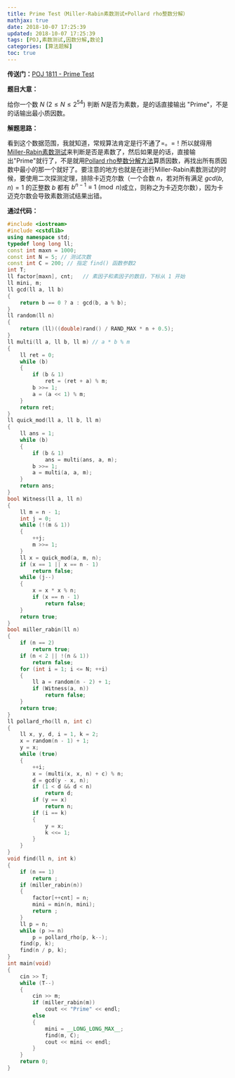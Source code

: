 ```yaml
---
title: Prime Test（Miller-Rabin素数测试+Pollard rho整数分解）
mathjax: true
date: 2018-10-07 17:25:39
updated: 2018-10-07 17:25:39
tags: [POJ,素数测试,因数分解,数论]
categories: [算法题解]
toc: true
---
```


**传送门：**[POJ 1811 - Prime Test](http://poj.org/problem?id=1811)

**题目大意：**

给你一个数 $N$ $(2\leqslant N\leqslant 2^{54})$ 判断 $N$是否为素数，是的话直接输出 "Prime"，不是的话输出最小质因数。

**解题思路：**

看到这个数据范围，我就知道，常规算法肯定是行不通了=。=！所以就得用[Miller-Rabin素数测试](https://gukaifeng.me/2018/09/06/%E7%B4%A0%E6%95%B0%E6%B5%8B%E8%AF%95/#4-Miller-Rabin%E7%B4%A0%E6%95%B0%E6%B5%8B%E8%AF%95)来判断是否是素数了，然后如果是的话，直接输出"Prime"就行了，不是就用[Pollard rho整数分解方法](https://gukaifeng.me/2018/10/07/%E6%95%B4%E6%95%B0%E5%88%86%E8%A7%A3%EF%BC%88%E5%9B%A0%E6%95%B0%E5%88%86%E8%A7%A3%EF%BC%89/#3-Pollard-rho-%E6%95%B4%E6%95%B0%E5%88%86%E8%A7%A3%E6%96%B9%E6%B3%95)算质因数，再找出所有质因数中最小的那一个就好了。要注意的地方也就是在进行Miller-Rabin素数测试的时候，要使用二次探测定理，排除卡迈克尔数（一个合数 $n$，若对所有满足 $gcd(b,n)=1$ 的正整数 $b$ 都有 $b^{n-1}\equiv 1\pmod n​$ 成立，则称之为卡迈克尔数），因为卡迈克尔数会导致素数测试结果出错。<!--more-->

**通过代码：**

```cpp
#include <iostream>
#include <cstdlib>
using namespace std;
typedef long long ll;
const int maxn = 1000;
const int N = 5; // 测试次数
const int C = 200; // 指定 find() 函数参数2
int T;
ll factor[maxn], cnt;	// 素因子和素因子的数目，下标从 1 开始
ll mini, m;
ll gcd(ll a, ll b)
{
    return b == 0 ? a : gcd(b, a % b);
}
ll random(ll n)
{
    return (ll)((double)rand() / RAND_MAX * n + 0.5);
}
ll multi(ll a, ll b, ll m) // a * b % m
{
    ll ret = 0;
    while (b)
    {
        if (b & 1)
            ret = (ret + a) % m;
        b >>= 1;
        a = (a << 1) % m;
    }
    return ret;
}
ll quick_mod(ll a, ll b, ll m)
{
    ll ans = 1;
    while (b)
    {
        if (b & 1)
            ans = multi(ans, a, m);
        b >>= 1;
        a = multi(a, a, m);
    }
    return ans;
}
bool Witness(ll a, ll n)
{
    ll m = n - 1;
    int j = 0;
    while (!(m & 1))
    {
        ++j;
        m >>= 1;
    }
    ll x = quick_mod(a, m, n);
    if (x == 1 || x == n - 1)
        return false;
    while (j--)
    {
        x = x * x % n;
        if (x == n - 1)
            return false;
    }
    return true;
}
bool miller_rabin(ll n)
{
    if (n == 2)
        return true;
    if (n < 2 || !(n & 1))
        return false;
    for (int i = 1; i <= N; ++i)
    {
        ll a = random(n - 2) + 1;
        if (Witness(a, n))
            return false;
    }
    return true;
}
ll pollard_rho(ll n, int c)
{
    ll x, y, d, i = 1, k = 2;
    x = random(n - 1) + 1;
    y = x;
    while (true)
    {
        ++i;
        x = (multi(x, x, n) + c) % n;
        d = gcd(y - x, n);
        if (1 < d && d < n)
            return d;
        if (y == x)
         	return n;
        if (i == k)
        {
            y = x;
            k <<= 1;
		}
    }
}
void find(ll n, int k)
{
    if (n == 1)
        return ;
    if (miller_rabin(n))
    {
        factor[++cnt] = n;
		mini = min(n, mini);
        return ;
    }
    ll p = n;
    while (p >= n)
        p = pollard_rho(p, k--);
    find(p, k);
    find(n / p, k);
}
int main(void)
{
    cin >> T;
    while (T--)
    {
        cin >> m;
        if (miller_rabin(m))
            cout << "Prime" << endl;
        else
        {
            mini = __LONG_LONG_MAX__;
            find(m, C);
            cout << mini << endl;
        }
    }
    return 0;
}
```

